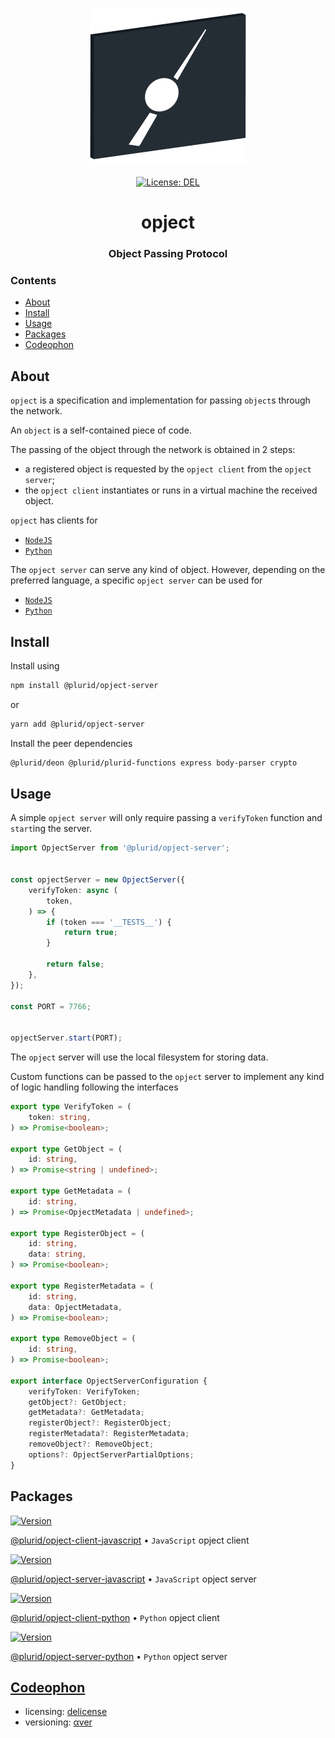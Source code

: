 <p align="center">
    <img src="https://raw.githubusercontent.com/plurid/opject/master/about/identity/opject-logo.png" height="250px">
    <br />
    <br />
    <a target="_blank" href="https://github.com/plurid/opject/blob/master/LICENSE">
        <img src="https://img.shields.io/badge/license-DEL-blue.svg?colorB=1380C3&style=for-the-badge" alt="License: DEL">
    </a>
</p>



<h1 align="center">
    opject
</h1>


<h3 align="center">
    Object Passing Protocol
</h3>



### Contents

+ [About](#about)
+ [Install](#install)
+ [Usage](#usage)
+ [Packages](#packages)
+ [Codeophon](#codeophon)



## About

`opject` is a specification and implementation for passing `object`s through the network.

An `object` is a self-contained piece of code.

The passing of the object through the network is obtained in 2 steps:

+ a registered object is requested by the `opject client` from the `opject server`;
+ the `opject client` instantiates or runs in a virtual machine the received object.

`opject` has clients for

+ [`NodeJS`](https://github.com/plurid/opject/tree/master/packages/javascript/opject-client)
+ [`Python`](https://github.com/plurid/opject/tree/master/packages/python/opject-client)

The `opject server` can serve any kind of object. However, depending on the preferred language, a specific `opject server` can be used for

+ [`NodeJS`](https://github.com/plurid/opject/tree/master/packages/javascript/opject-server)
+ [`Python`](https://github.com/plurid/opject/tree/master/packages/python/opject-server)



## Install

Install using

``` bash
npm install @plurid/opject-server
```

or

``` bash
yarn add @plurid/opject-server
```

Install the peer dependencies

``` bash
@plurid/deon @plurid/plurid-functions express body-parser crypto
```



## Usage

A simple `opject server` will only require passing a `verifyToken` function and `start`ing the server.


``` typescript
import OpjectServer from '@plurid/opject-server';


const opjectServer = new OpjectServer({
    verifyToken: async (
        token,
    ) => {
        if (token === '__TESTS__') {
            return true;
        }

        return false;
    },
});

const PORT = 7766;


opjectServer.start(PORT);
```

The `opject` server will use the local filesystem for storing data.

Custom functions can be passed to the `opject` server to implement any kind of logic handling following the interfaces

``` typescript
export type VerifyToken = (
    token: string,
) => Promise<boolean>;

export type GetObject = (
    id: string,
) => Promise<string | undefined>;

export type GetMetadata = (
    id: string,
) => Promise<OpjectMetadata | undefined>;

export type RegisterObject = (
    id: string,
    data: string,
) => Promise<boolean>;

export type RegisterMetadata = (
    id: string,
    data: OpjectMetadata,
) => Promise<boolean>;

export type RemoveObject = (
    id: string,
) => Promise<boolean>;

export interface OpjectServerConfiguration {
    verifyToken: VerifyToken;
    getObject?: GetObject;
    getMetadata?: GetMetadata;
    registerObject?: RegisterObject;
    registerMetadata?: RegisterMetadata;
    removeObject?: RemoveObject;
    options?: OpjectServerPartialOptions;
}
```



## Packages

<a target="_blank" href="https://www.npmjs.com/package/@plurid/opject-client">
    <img src="https://img.shields.io/npm/v/@plurid/opject.svg?logo=npm&colorB=1380C3&style=for-the-badge" alt="Version">
</a>

[@plurid/opject-client-javascript][opject-client-javascript] • `JavaScript` opject client

[opject-client-javascript]: https://github.com/plurid/opject/tree/master/packages/javascript/opject-client


<a target="_blank" href="https://www.npmjs.com/package/@plurid/opject-server">
    <img src="https://img.shields.io/npm/v/@plurid/opject.svg?logo=npm&colorB=1380C3&style=for-the-badge" alt="Version">
</a>

[@plurid/opject-server-javascript][opject-server-javascript] • `JavaScript` opject server

[opject-server-javascript]: https://github.com/plurid/opject/tree/master/packages/javascript/opject-server



<a target="_blank" href="https://pypi.org/project/opject-client">
    <img src="https://img.shields.io/pypi/v/opject-client.svg?logo=pypi&colorB=1380C3&style=for-the-badge" alt="Version">
</a>

[@plurid/opject-client-python][opject-client-python] • `Python` opject client

[opject-client-python]: https://github.com/plurid/opject/tree/master/packages/python/opject-client


<a target="_blank" href="https://pypi.org/project/opject-server">
    <img src="https://img.shields.io/pypi/v/opject-server.svg?logo=pypi&colorB=1380C3&style=for-the-badge" alt="Version">
</a>

[@plurid/opject-server-python][opject-server-python] • `Python` opject server

[opject-server-python]: https://github.com/plurid/opject/tree/master/packages/python/opject-server



## [Codeophon](https://github.com/ly3xqhl8g9/codeophon)

+ licensing: [delicense](https://github.com/ly3xqhl8g9/delicense)
+ versioning: [αver](https://github.com/ly3xqhl8g9/alpha-versioning)
